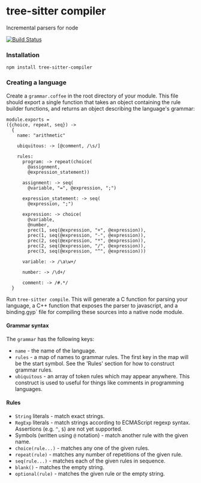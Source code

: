 # tree-sitter compiler

Incremental parsers for node

[![Build Status](https://travis-ci.org/maxbrunsfeld/node-tree-sitter-compiler.svg?branch=master)](https://travis-ci.org/maxbrunsfeld/node-tree-sitter-compiler)

### Installation

```
npm install tree-sitter-compiler
```

### Creating a language

Create a `grammar.coffee` in the root directory of your module. This file
should export a single function that takes an object containing the rule
builder functions, and returns an object describing the language's grammar:

```coffee-script
module.exports =
({choice, repeat, seq}) ->
  {
    name: "arithmetic"

    ubiquitous: -> [@comment, /\s/]

    rules:
      program: -> repeat(choice(
        @assignment,
        @expression_statement))

      assignment: -> seq(
        @variable, "=", @expression, ";")

      expression_statement: -> seq(
        @expression, ";")

      expression: -> choice(
        @variable,
        @number,
        prec(1, seq(@expression, "+", @expression)),
        prec(1, seq(@expression, "-", @expression)),
        prec(2, seq(@expression, "*", @expression)),
        prec(2, seq(@expression, "/", @expression)),
        prec(3, seq(@expression, "^", @expression)))

      variable: -> /\a\w+/

      number: -> /\d+/

      comment: -> /#.*/
  }
```

Run `tree-sitter compile`. This will generate a C function for parsing your
language, a C++ function that exposes the parser to javascript, and a
binding.gyp` file for compiling these sources into a native node module.

#### Grammar syntax

The `grammar` has the following keys:

* `name` - the name of the language.
* `rules` - a map of names to grammar rules. The first key in the map will be
  the start symbol. See the 'Rules' section for how to construct grammar rules.
* `ubiquitous` - an array of token rules which may appear anywhere. This
  construct is used to useful for things like comments in programming languages.

#### Rules

* `String` literals - match exact strings.
* `RegExp` literals - match strings according to ECMAScript regexp syntax.
  Assertions (e.g. `^`, `$`) are not yet supported.
* Symbols (written using `@` notation) - match another rule with the given name.
* `choice(rule...)` - matches any one of the given rules.
* `repeat(rule)` - matches any number of repetitions of the given rule.
* `seq(rule...)` - matches each of the given rules in sequence.
* `blank()` - matches the empty string.
* `optional(rule)` - matches the given rule or the empty string.
